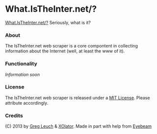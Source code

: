 # What.IsTheInter.net/?

[What.IsTheInter.net/?][whatistheinternet] Seriously, what is it?

[whatistheinternet]: http://what.istheinter.net/?


### About

The IsTheInter.net web scraper is a core compontent in collecting information about the Internet (well, at least the www of it).


### Functionality

_Information soon_


### License

The IsTheInter.net web scraper is released under a [MIT License][mitlicense]. Please attribute accordingly.

[mitlicense]: LICENSE.md


### Credits

(C) 2013 by [Greg Leuch][gleuch] & [XOlator][xolator].
Made in part with help from [Eyebeam][eyebeam]

[gleuch]: http://gleu.ch
[xolator]: http://xolator.com
[eyebeam]: http://www.eyebeam.org